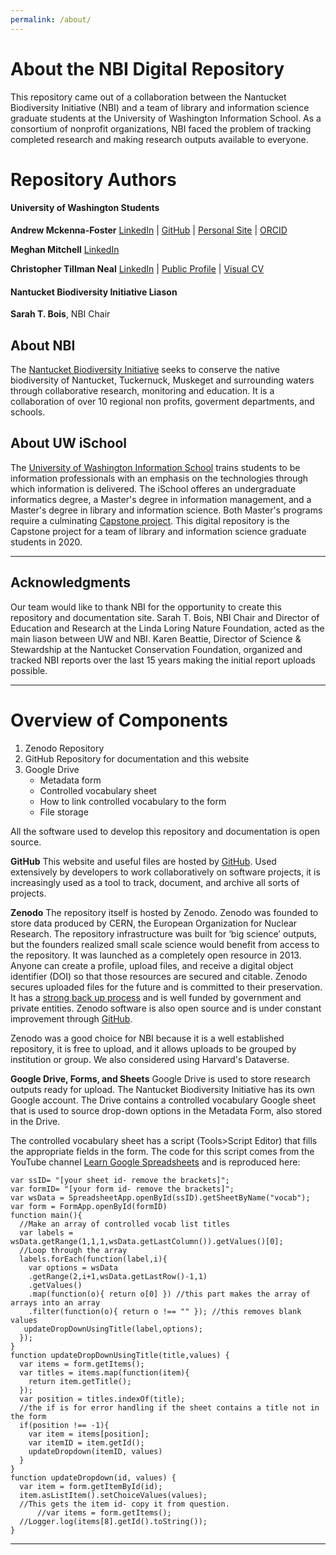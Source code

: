 ```yaml
---
permalink: /about/
---
```


# About the NBI Digital Repository

This repository came out of a collaboration between the Nantucket Biodiversity Initiative (NBI) and a team of library and information science graduate students at the University of Washington Information School. As a consortium of nonprofit organizations, NBI faced the problem of tracking completed research and making research outputs available to everyone. 

# Repository Authors

#### University of Washington Students

**Andrew Mckenna-Foster** [LinkedIn](https://www.linkedin.com/in/andrew-mckenna-foster) \| [GitHub](https://www.google.com/url?q=https%3A%2F%2Fgithub.com%2Famckennafoster&sa=D) \| [Personal Site](https://sites.google.com/view/amckennafoster/home) \|  [ORCID](https://www.google.com/url?q=https%3A%2F%2Forcid.org%2F0000-0001-7641-6588&sa=D)

**Meghan Mitchell** [LinkedIn](https://www.linkedin.com/in/meghan--mitchell)

**Christopher Tillman Neal** [LinkedIn](https://www.linkedin.com/in/christopher-tillman-neal-3aa5a71b/) \| [Public Profile](https://cal.berkeley.edu/christopher) \| [Visual CV](https://www.visualcv.com/lte24qp/)

#### Nantucket Biodiversity Initiative Liason

**Sarah T. Bois**, NBI Chair


## About NBI

The [Nantucket Biodiversity Initiative](https://www.nantucketbiodiversity.org/) seeks to conserve the native biodiversity of Nantucket, Tuckernuck, Muskeget and surrounding waters through collaborative research, monitoring and education. It is a collaboration of over 10 regional non profits, goverment departments, and schools.  

## About UW iSchool

The [University of Washington Information School](https://ischool.uw.edu/) trains students to be information professionals with an emphasis on the technologies through which information is delivered. The iSchool offeres an undergraduate informatics degree, a Master's degree in information management, and a Master's degree in library and information science. Both Master's programs require a culminating [Capstone project](https://ischool.uw.edu/capstone). This digital repository is the Capstone project for a team of library and information science graduate students in 2020.

---

## Acknowledgments
Our team would like to thank NBI for the opportunity to create this repository and documentation site. Sarah T. Bois, NBI Chair and Director of Education and Research at the Linda Loring Nature Foundation, acted as the main liason between UW and NBI. Karen Beattie, Director of Science & Stewardship at the Nantucket Conservation Foundation, organized and tracked NBI reports over the last 15 years making the initial report uploads possible.

---

# Overview of Components

1. Zenodo Repository
2. GitHub Repository for documentation and this website
3. Google Drive
	- Metadata form
	- Controlled vocabulary sheet
	- How to link controlled vocabulary to the form
	- File storage

All the software used to develop this repository and documentation is open source.  

**GitHub**
This website and useful files are hosted by [GitHub](https://github.com/nantucketbiodiversity/NBIdigitalrepo). Used extensively by developers to work collaboratively on software projects, it is increasingly used as a tool to track, document, and archive all sorts of projects.

**Zenodo**
The repository itself is hosted by Zenodo. Zenodo was founded to store data produced by CERN, the European Organization for Nuclear Research.  The repository infrastructure was built for ‘big science’ outputs, but the founders realized small scale science would benefit from access to the repository. It was launched as a completely open resource in 2013. Anyone can create a profile, upload files, and receive a digital object identifier (DOI) so that those resources are secured and citable. Zenodo secures uploaded files for the future and is committed to their preservation. It has a [strong back up process](https://about.zenodo.org/infrastructure/) and is well funded by government and private entities. Zenodo software is also open source and is under constant improvement through [GitHub](https://github.com/zenodo/zenodo).

Zenodo was a good choice for NBI because it is a well established repository, it is free to upload, and it allows uploads to be grouped by institution or group. We also considered using Harvard's Dataverse.

**Google Drive, Forms, and Sheets**
Google Drive is used to store research outputs ready for upload. The Nantucket Biodiversity Initiative has its own Google account. The Drive contains a controlled vocabulary Google sheet that is used to source drop-down options in the Metadata Form, also stored in the Drive.

The controlled vocabulary sheet has a script (Tools>Script Editor) that fills the appropriate fields in the form. The code for this script comes from the YouTube channel [Learn Google Spreadsheets](https://www.youtube.com/watch?v=o3AL7ASI_cA&feature=youtu.be) and is reproduced here:

	var ssID= "[your sheet id- remove the brackets]";
	var formID= "[your form id- remove the brackets]";
	var wsData = SpreadsheetApp.openById(ssID).getSheetByName("vocab");
	var form = FormApp.openById(formID)
	function main(){
	  //Make an array of controlled vocab list titles
	  var labels = wsData.getRange(1,1,1,wsData.getLastColumn()).getValues()[0];
	  //Loop through the array
	  labels.forEach(function(label,i){
	    var options = wsData
	    .getRange(2,i+1,wsData.getLastRow()-1,1)
	    .getValues()
	    .map(function(o){ return o[0] }) //this part makes the array of arrays into an array
	    .filter(function(o){ return o !== "" }); //this removes blank values
	   updateDropDownUsingTitle(label,options);                                                                   
	  }); 
	}
	function updateDropDownUsingTitle(title,values) {
	  var items = form.getItems();
	  var titles = items.map(function(item){
	    return item.getTitle();
	  });
	  var position = titles.indexOf(title);
	  //the if is for error handling if the sheet contains a title not in the form
	  if(position !== -1){
	    var item = items[position];
	    var itemID = item.getId();
	    updateDropdown(itemID, values)
	  } 
	}
	function updateDropdown(id, values) {
	  var item = form.getItemById(id);
	  item.asListItem().setChoiceValues(values);
	  //This gets the item id- copy it from question.
		  //var items = form.getItems();
	  //Logger.log(items[8].getId().toString());  
	}

---








